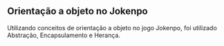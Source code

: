 ## Orientação a objeto no Jokenpo

Utilizando conceitos de orientação a objeto no jogo Jokenpo, foi utilizado Abstração, Encapsulamento e Herança.


